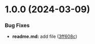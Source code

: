 # 1.0.0 (2024-03-09)


### Bug Fixes

* **readme.md:** add file ([3ff608c](https://github.com/Anastasia-zinchenko/git-extended/commit/3ff608c2c71643bcd2646f0fad8ded054d6c4b8a))



